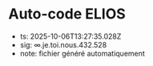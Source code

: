 # Auto-code ELIOS
- ts: 2025-10-06T13:27:35.028Z
- sig: ∞.je.toi.nous.432.528
- note: fichier généré automatiquement
